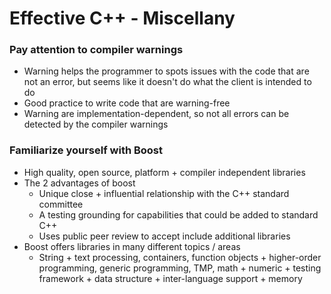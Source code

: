 # Effective C++ - Miscellany

### Pay attention to compiler warnings

- Warning helps the programmer to spots issues with the code that are not an error, but seems like it doesn't do what the client is intended to do
- Good practice to write code that are warning-free
- Warning are implementation-dependent, so not all errors can be detected by the compiler warnings

### Familiarize yourself with Boost

- High quality, open source, platform + compiler independent libraries
- The 2 advantages of boost
	- Unique close + influential relationship with the C++ standard committee
	- A testing grounding for capabilities that could be added to standard C++
	- Uses public peer review to accept include additional libraries
- Boost offers libraries in many different topics / areas
	- String + text processing, containers, function objects + higher-order programming, generic programming, TMP, math + numeric + testing framework + data structure + inter-language support + memory